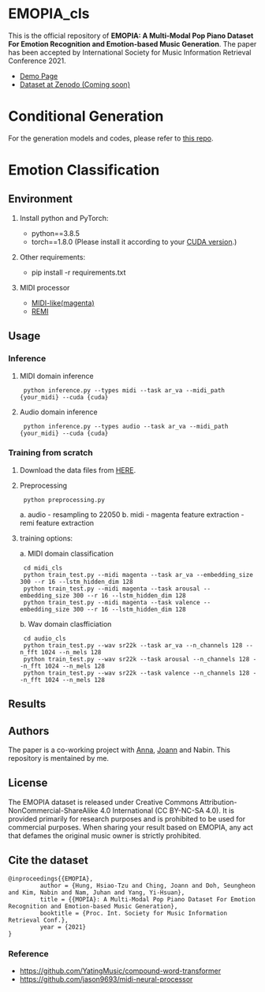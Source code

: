 # EMOPIA_cls

This is the official repository of **EMOPIA: A Multi-Modal Pop Piano Dataset For Emotion Recognition and Emotion-based Music Generation**. The paper has been accepted by International Society for Music Information Retrieval Conference 2021. 

- [Demo Page](https://annahung31.github.io/EMOPIA/)
- [Dataset at Zenodo (Coming soon)]()

# Conditional Generation
For the generation models and codes, please refer to [this repo](https://github.com/annahung31/EMOPIA).

# Emotion Classification

## Environment

1. Install python and PyTorch:
    - python==3.8.5
    - torch==1.8.0 (Please install it according to your [CUDA version](https://pytorch.org/get-started/previous-versions/#linux-and-windows-4).)
    
2. Other requirements:
    - pip install -r requirements.txt

3. MIDI processor
    - [MIDI-like(magenta)](https://github.com/jason9693/midi-neural-processor)
    - [REMI](https://github.com/YatingMusic/compound-word-transformer/blob/main/dataset/Dataset.md)

## Usage

### Inference
1. MIDI domain inference

        python inference.py --types midi --task ar_va --midi_path {your_midi} --cuda {cuda}

2. Audio domain inference

        python inference.py --types audio --task ar_va --midi_path {your_midi} --cuda {cuda}

### Training from scratch
1. Download the data files from [HERE]().
    
2. Preprocessing

        python preprocessing.py
    a. audio
        - resampling to 22050
    b. midi
        - magenta feature extraction
        - remi feature extraction

3. training options:  

    a. MIDI domain classification

        cd midi_cls
        python train_test.py --midi magenta --task ar_va --embedding_size 300 --r 16 --lstm_hidden_dim 128
        python train_test.py --midi magenta --task arousal --embedding_size 300 --r 16 --lstm_hidden_dim 128
        python train_test.py --midi magenta --task valence --embedding_size 300 --r 16 --lstm_hidden_dim 128


    b. Wav domain clasfficiation

        cd audio_cls
        python train_test.py --wav sr22k --task ar_va --n_channels 128 --n_fft 1024 --n_mels 128
        python train_test.py --wav sr22k --task arousal --n_channels 128 --n_fft 1024 --n_mels 128
        python train_test.py --wav sr22k --task valence --n_channels 128 --n_fft 1024 --n_mels 128


## Results


## Authors

The paper is a co-working project with [Anna](https://github.com/annahung31), [Joann](https://github.com/joann8512) and Nabin. This repository is mentained by me.


## License
The EMOPIA dataset is released under Creative Commons Attribution-NonCommercial-ShareAlike 4.0 International (CC BY-NC-SA 4.0). It is provided primarily for research purposes and is prohibited to be used for commercial purposes. When sharing your result based on EMOPIA, any act that defames the original music owner is strictly prohibited.


## Cite the dataset

```
@inproceedings{{EMOPIA},
         author = {Hung, Hsiao-Tzu and Ching, Joann and Doh, Seungheon and Kim, Nabin and Nam, Juhan and Yang, Yi-Hsuan},
         title = {{MOPIA}: A Multi-Modal Pop Piano Dataset For Emotion Recognition and Emotion-based Music Generation},
         booktitle = {Proc. Int. Society for Music Information Retrieval Conf.},
         year = {2021}
}
```

### Reference
- https://github.com/YatingMusic/compound-word-transformer
- https://github.com/jason9693/midi-neural-processor